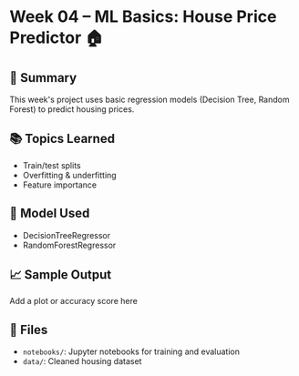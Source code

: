 # Week 04 – ML Basics: House Price Predictor 🏠

## 📌 Summary
This week's project uses basic regression models (Decision Tree, Random Forest) to predict housing prices.

## 📚 Topics Learned
- Train/test splits
- Overfitting & underfitting
- Feature importance

## 🧠 Model Used
- DecisionTreeRegressor
- RandomForestRegressor

## 📈 Sample Output
Add a plot or accuracy score here

## 📂 Files
- `notebooks/`: Jupyter notebooks for training and evaluation
- `data/`: Cleaned housing dataset
